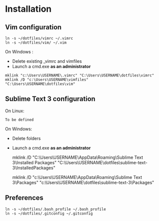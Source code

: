 # Installation

## Vim configuration

    ln -s ~/dotfiles/vimrc ~/.vimrc
    ln -s ~/dotfiles/vim/ ~/.vim

On Windows :
* Delete existing _vimrc and vimfiles
* Launch a cmd.exe **as an administrator**

<b></b>

    mklink "c:\Users\USERNAME\.vimrc" "C:\Users\USERNAME\dotfiles\vimrc"
    mklink /D "c:\Users\USERNAME\vimfiles" "C:\Users\USERNAME\dotfiles\vim"

## Sublime Text 3 configuration

On Linux:

    To be defined

On Windows:

* Delete folders
* Launch a cmd.exe **as an administrator**


    mklink /D "C:\Users\USERNAME\AppData\Roaming\Sublime Text 3\Installed Packages" "C:\Users\USERNAME\dotfiles\sublime-text-3\InstalledPackages"

    mklink /D "c:\Users\USERNAME\AppData\Roaming\Sublime Text 3\Packages" "c:\Users\USERNAME\dotfiles\sublime-text-3\Packages"

## Preferences

    ln -s ~/dotfiles/.bash_profile ~/.bash_profile
    ln -s ~/dotfiles/.gitconfig ~/.gitconfig
